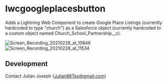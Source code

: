 # lwcgoogleplacesbutton

Adds a Lightning Web Component to create Google Place Listings (currently hardcoded to type "church") as a Salesforce object (currently hardcoded to a custom object named Church_School_Partnership__c).

![Screen_Recording_20210228_at_10846](https://user-images.githubusercontent.com/459099/128795987-b6a5c3c6-6d67-4742-8478-37ad21b1f232.gif)
![Screen_Recording_20210228_at_11534](https://user-images.githubusercontent.com/459099/128795996-d84e0a59-efb0-4952-a465-89c6460c800d.gif)

## Development

Contact Julian Joseph (Julian88Tex@gmail.com)
